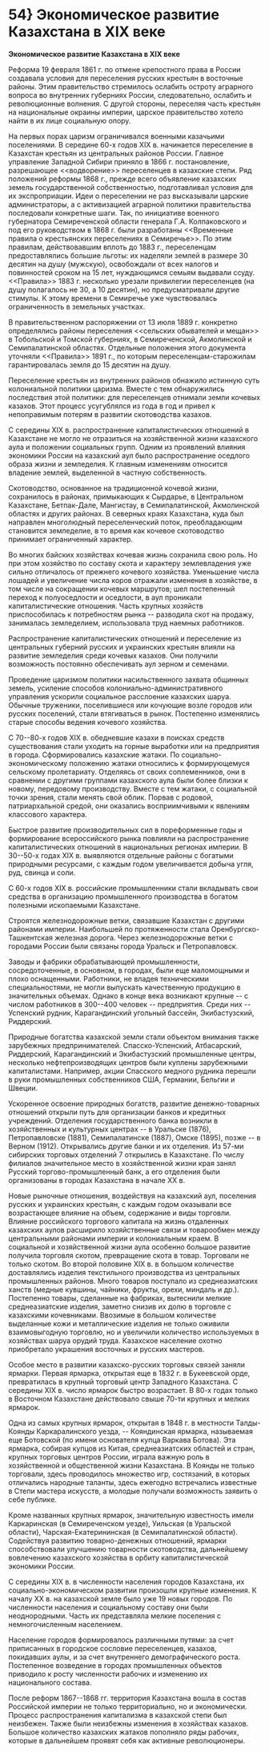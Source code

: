 # 54} Экономическое развитие Казахстана в XIX веке

**Экономическое развитие Казахстана в XIX веке**

Реформа 19 февраля 1861 г. по отмене крепостного права в России создавала условия для переселения русских крестьян в восточные районы. Этим правительство стремилось ослабить остроту аграрного вопроса во внутренних губерниях России, следовательно, ослабить и революционные волнения. С другой стороны, переселяя часть крестьян на национальные окраины империи, царское правительство хотело найти в их лице социальную опору.

На первых порах царизм ограничивался военными казачьими поселениями. В середине 60-х годов XIX в. начинается переселение в Казахстан крестьян из центральных районов России. Главное управление Западной Сибири приняло в 1866 г. постановление, разрешающее \<\<водворение\>\> переселенцев в казахские степи. Ряд положений реформы 1868 г., прежде всего объявление казахских земель государственной собственностью, подготавливал условия для их экспроприации. Идеи о переселении не раз высказывали царские администраторы, а с активизацией аграрной политики правительства последовали конкретные шаги. Так, по инициативе военного губернатора Семиреченской области генерала Г.А. Колпаковского и под его руководством в 1868 г. были разработаны \<\<Временные правила о крестьянских переселениях в Семиречье\>\>. По этим правилам, действовавшим вплоть до 1883 г., переселенцам предоставлялись большие льготы: их наделяли землей в размере 30 десятин на душу (мужскую), освобождали от всех налогов и повинностей сроком на 15 лет, нуждающимся семьям выдавали ссуду. \<\<Правила\>\> 1883 г. несколько урезали привилегии переселенцев (на душу полагалось не 30, а 10 десятин), но предусматривали другие стимулы. К этому времени в Семиречье уже чувствовалась ограниченность в земельных участках.

В правительственном распоряжении от 13 июля 1889 г. конкретно определялись районы переселения \<\<сельских обывателей и мещан\>\> в Тобольской и Томской губерниях, в Семиреченской, Акмолинской и Семипалатинской областях. Отдельные положения этого документа уточняли \<\<Правила\>\> 1891 г., по которым переселенцам-старожилам гарантировалась земля до 15 десятин на душу.

Переселение крестьян из внутренних районов обнажило истинную суть колониальной политики царизма. Вместе с тем обнаружились последствия этой политики: для переселенцев отнимали земли кочевых казахов. Этот процесс усугублялся из года в год и привел к непоправимым потерям в развитии скотоводства казахов.

С середины XIX в. распространение капиталистических отношений в Казахстане не могло не отразиться на хозяйственной жизни казахского аула и положении социальных групп. Одним из проявлений влияния экономики России на казахский аул было распространение оседлого образа жизни и земледелия. К главным изменениям относится владение землей, выделенной в частную собственность.

Скотоводство, основанное на традиционной кочевой жизни, сохранилось в районах, примыкающих к Сырдарье, в Центральном Казахстане, Бетпак-Дале, Мангистау, в Семипалатинской, Акмолинской областях и других районах. В северных краях Казахстана, куда был направлен многолюдный переселенческий поток, преобладающим становится земледелие, в то время как кочевое скотоводство принимает ограниченный характер.

Во многих байских хозяйствах кочевая жизнь сохранила свою роль. Но при этом хозяйство по составу скота и характеру землевладения уже сильно отличалось от прежнего кочевого хозяйства. Уменьшение числа лошадей и увеличение числа коров отражали изменения в хозяйстве, в том числе на сокращении кочевых маршрутов; шел постепенный переход к полуоседлости и оседлости, в аул проникали капиталистические отношения. Часть крупных хозяйств приспособилась к потребностям рынка -- разводила скот на продажу, занималась земледелием, использовала труд наемных работников.

Распространение капиталистических отношений и переселение из центральных губерний русских и украинских крестьян влияли на развитие земледелия среди кочевых казахов. Они получили возможность постоянно обеспечивать аул зерном и семенами.

Проведение царизмом политики насильственного захвата общинных земель, усиление способов колониально-административного управления ускорили социальное расслоение казахских шаруа. Обычные труженики, поселившиеся или кочующие возле городов или русских поселений, стали втягиваться в рынок. Постепенно изменялись старые способы ведения кочевого хозяйства.

С 70--80-х годов XIX в. обедневшие казахи в поисках средств существования стали уходить на горные выработки или на предприятия в города. Сформировались казахские жатаки. По социально-экономическому положению жатаки относились к формирующемуся сельскому пролетариату. Отделяясь от своих соплеменников, они в сравнении с другими группами казахского аула были более близки к новому, передовому производству. Вместе с тем жатаки, с социальной точки зрения, стали менять свой облик. Порвав с родовой, патриархальной средой, они оказались восприимчивыми к явлениям классового характера.

Быстрое развитие производительных сил в пореформенные годы и формирование всероссийского рынка повлияли на распространение капиталистических отношений в национальных регионах империи. В 30--50-х годах XIX в. выявляются отдельные районы с богатыми природными ресурсами, с каждым годом увеличивается добыча угля, руд, свинца и соли.

С 60-х годов XIX в. российские промышленники стали вкладывать свои средства в организацию промышленного производства в богатом полезными ископаемыми Казахстане.

Строятся железнодорожные ветки, связавшие Казахстан с другими районами империи. Наибольшей по протяженности стала Оренбургско-Ташкентская железная дорога. Через железнодорожные ветки с городами России были связаны города Уральск и Петропавловск.

Заводы и фабрики обрабатывающей промышленности, сосредоточенные, в основном, в городах, были еще маломощными и плохо оснащенными. Работники, не владея техническими специальностями, не могли выпускать качественную продукцию в значительных объемах. Однако в конце века возникают крупные -- с числом работников в 300--400 человек -- предприятия. Среди них -- Успенский рудник, Карагандинский угольный бассейн, Экибастузский, Риддерский.

Природные богатства казахской земли стали объектом внимания также зарубежных предпринимателей. Спасско-Успенский, Атбасарский, Риддерский, Карагандинский и Экибастузский промышленные центры, несколько нефтепроизводящих центров были куплены зарубежными капиталистами. Например, акции Спасского медного рудника перешли в руки промышленных собственников США, Германии, Бельгии и Швеции.

Ускоренное освоение природных богатств, развитие денежно-товарных отношений открыли путь для организации банков и кредитных учреждений. Отделения государственного банка возникли в хозяйственных и культурных центрах -- в Уральске (1876), Петропавловске (1881), Семипалатинске (1887), Омске (1895), позже -- в Верном (1912). Открывались другие банки и их отделения. Из 57-ми сибирских торговых отделений 7 открылись в Казахстане. По числу филиалов значительное место в хозяйственной жизни края занял Русский торгово-промышленный банк, а его отделения были организованы в городах Казахстана в начале XX в.

Новые рыночные отношения, воздействуя на казахский аул, поселения русских и украинских крестьян, с каждым годом оказывали все возрастающее влияние на объем, содержание и виды торговли. Влияние российского торгового капитала на жизнь отдаленных казахских аулов расширило хозяйственные связи и товарообмен между центральными районами империи и колониальным краем. В социальной и хозяйственной жизни аула особенно большое развитие получила торговля скотом, превращение скота в товар. Торговали не только скотом. Во второй половине XIX в. в большом количестве доставлялись изделия текстильного производства из центральных промышленных районов. Много товаров поступало из среднеазиатских ханств (медные кувшины, чайники, фрукты, орехи, миндаль и др.). Постепенно товары, сделанные на фабриках, вытеснили мелкие среднеазиатские изделия, заметно снизив их долю в торговле с казахскими кочевниками. Ввозимые в большом количестве выделанные кожи и металлические изделия не только оживили взаимовыгодную торговлю, но и увеличили количество используемых в хозяйствах шаруа орудий труда. Казахское население охотно приобретало украшения восточных и русских мастеров.

Особое место в развитии казахско-русских торговых связей заняли ярмарки. Первая ярмарка, открытая еще в 1832 г. в Букеевской орде, превратилась в крупный торговый центр Западного Казахстана. С середины XIX в. число ярмарок быстро возрастает. В 80-х годах только в Восточном Казахстане действовало свыше 70-ти крупных и мелких ярмарок.

Одна из самых крупных ярмарок, открытая в 1848 г. в местности Талды-Коянды Каркаралинского уезда, -- Кояндинская ярмарка, называемая еще Ботовской (по имени основателя купца Варкава Ботова). Эта ярмарка, собирая купцов из Китая, среднеазиатских областей и стран, крупных торговых центров России, играла важную роль в хозяйственной и общественной жизни Казахстана. В Коянды не только торговали, здесь проводилось множество игр, состязаний, в которых отличались народные таланты, здесь ежегодно встречались известные в Степи мастера искусств, а молодые получали возможность заявить о себе публике.

Кроме названных крупных ярмарок, значительную известность имели Каркаринская (в Семиреченском уезде), Уильская (в Уральской области), Чарская-Екатерининская (в Семипалатинской области). Содействуя развитию товарно-денежных отношений, ярмарки способствовали улучшению товарности скотоводства, дальнейшему вовлечению казахского хозяйства в орбиту капиталистической экономики России.

С середины XIX в. в численности населения городов Казахстана, их социально-экономическом развитии произошли крупные изменения. К началу XX в. на казахской земле было уже 19 новых городов. По численности населения и социальному составу они были неоднородными. Часть их представляла мелкие поселения с немногочисленным населением.

Население городов формировалось различными путями: за счет приписанных в городское сословие переселенцев, казахов, покидавших аулы, и за счет внутреннего демографического роста. Постепенное возведение в городах промышленных объектов приводило к росту численности рабочих и изменению их национального состава.

После реформ 1867--1868 гг. территория Казахстана вошла в состав Российской империи не только территориально, но и экономически. Процесс распространения капитализма в казахской степи был неизбежен. Также были неизбежны изменения в хозяйствах казахов. Большое количество казахских жатаков пополняло ряды рабочих, которые в дальнейшем проявят себя как активные революционеры.
